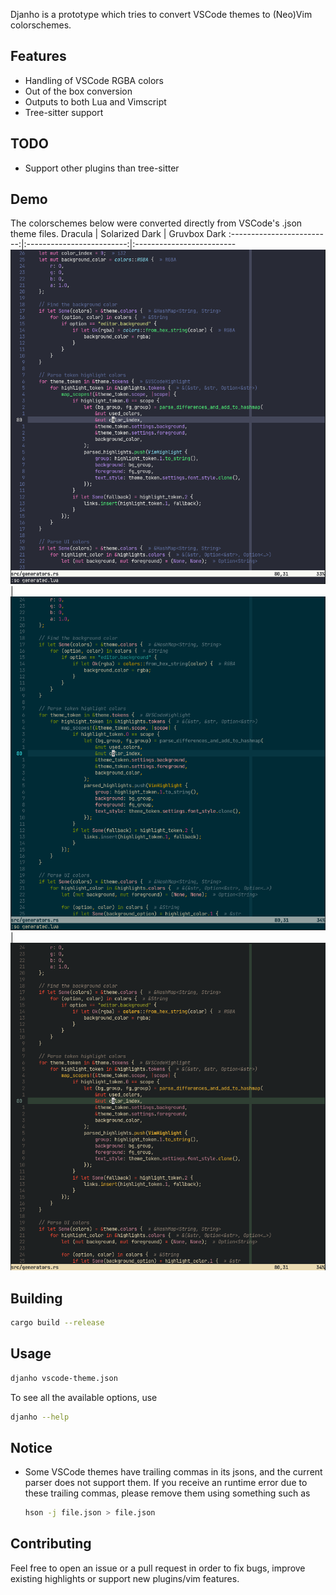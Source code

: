 Djanho is a prototype which tries to convert VSCode themes to (Neo)Vim
colorschemes.

## Features
- Handling of VSCode RGBA colors
- Out of the box conversion
- Outputs to both Lua and Vimscript
- Tree-sitter support

## TODO
- Support other plugins than tree-sitter

## Demo
The colorschemes below were converted directly from VSCode's .json theme files.
Dracula                    |  Solarized Dark           | Gruvbox Dark
:-------------------------:|:-------------------------:|:-------------------------
![](./images/dracula_generated.png) | ![](./images/solarized_dark_generated.png) | ![](./images/gruvbox_dark_generated.png)

## Building
```bash
cargo build --release
```

## Usage
```bash
djanho vscode-theme.json
```
To see all the available options, use
```bash
djanho --help
```

## Notice
- Some VSCode themes have trailing commas in its jsons, and the current parser
    does not support them. If you receive an runtime error due to these trailing
    commas, please remove them using something such as
    ```bash
    hson -j file.json > file.json
    ```

## Contributing
Feel free to open an issue or a pull request in order to fix bugs, improve
existing highlights or support new plugins/vim features.
